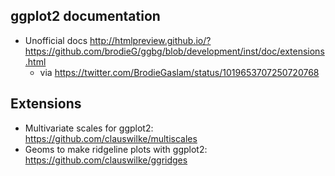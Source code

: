 ## ggplot2 documentation

- Unofficial docs http://htmlpreview.github.io/?https://github.com/brodieG/ggbg/blob/development/inst/doc/extensions.html
    - via https://twitter.com/BrodieGaslam/status/1019653707250720768
    
## Extensions

- Multivariate scales for ggplot2: https://github.com/clauswilke/multiscales
- Geoms to make ridgeline plots with ggplot2: https://github.com/clauswilke/ggridges
